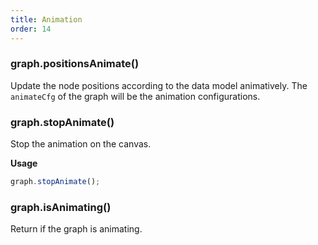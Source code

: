 ```yaml
---
title: Animation
order: 14
---
```


### graph.positionsAnimate()

Update the node positions according to the data model animatively. The `animateCfg` of the graph will be the animation configurations.

### graph.stopAnimate()

Stop the animation on the canvas.

**Usage**

```javascript
graph.stopAnimate();
```

### graph.isAnimating()

Return if the graph is animating.
